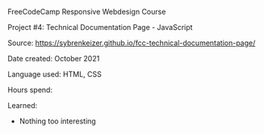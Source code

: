 FreeCodeCamp Responsive Webdesign Course

Project #4: Technical Documentation Page - JavaScript

Source: https://sybrenkeizer.github.io/fcc-technical-documentation-page/

Date created: October 2021

Language used: HTML, CSS

Hours spend:

Learned:

- Nothing too interesting
